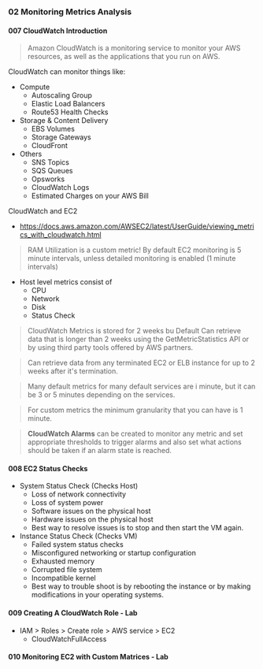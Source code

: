 ### 02 Monitoring Metrics Analysis

#### 007 CloudWatch Introduction
>Amazon CloudWatch is a monitoring service to monitor your AWS resources, as well as the applications that you run on AWS.

CloudWatch can monitor things like:
- Compute
  - Autoscaling Group
  - Elastic Load Balancers
  - Route53 Health Checks
- Storage & Content Delivery
  - EBS Volumes
  - Storage Gateways
  - CloudFront
- Others
  - SNS Topics
  - SQS Queues
  - Opsworks
  - CloudWatch Logs
  - Estimated Charges on your AWS Bill

CloudWatch and EC2 
- https://docs.aws.amazon.com/AWSEC2/latest/UserGuide/viewing_metrics_with_cloudwatch.html
> RAM Utilization is a custom metric!
  By default EC2 monitoring is 5 minute intervals, unless detailed monitoring is enabled (1 minute intervals)
- Host level metrics consist of
  - CPU
  - Network
  - Disk
  - Status Check
> CloudWatch Metrics is stored for 2 weeks bu Default
  Can retrieve data that is longer than 2 weeks using the GetMetricStatistics API or by using third party tools offered by AWS partners.

> Can retrieve data from any terminated EC2 or ELB instance for up to 2 weeks after it's termination.

> Many default metrics for many default services are i minute, but it can be 3 or 5 minutes depending on the services.

> For custom metrics the minimum granularity that you can have is 1 minute.

> **CloudWatch Alarms**  can be created to monitor any metric and set appropriate thresholds to trigger alarms and also set what actions should be taken if an alarm state is reached. 

#### 008 EC2 Status Checks
- System Status Check (Checks Host)
  - Loss of network connectivity
  - Loss of system power
  - Software issues on the physical host
  - Hardware issues on the physical host
  - Best way to resolve issues is to stop and then start the VM again.
- Instance Status Check (Checks VM)
  - Failed system status checks
  - Misconfigured networking or startup configuration
  - Exhausted memory
  - Corrupted file system
  - Incompatible kernel
  - Best way to trouble shoot is by rebooting the instance or by making modifications in your operating systems.

#### 009 Creating A CloudWatch Role - Lab
- IAM > Roles > Create role > AWS service > EC2
  - CloudWatchFullAccess
 
#### 010 Monitoring EC2 with Custom Matrices - Lab
